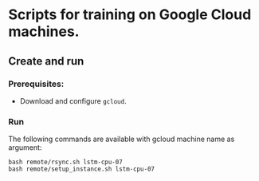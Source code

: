 # Scripts for training on Google Cloud machines.

## Create and run

### Prerequisites:

- Download and configure `gcloud`.


### Run

The following commands are available with gcloud machine name as argument:

```
bash remote/rsync.sh lstm-cpu-07
bash remote/setup_instance.sh lstm-cpu-07
```
